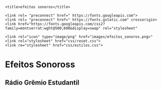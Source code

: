 <!DOCTYPE html>
<html lang="pt-BR">
<head>
    <meta charset="UTF-8">
    <meta name="viewport" content="width=device-width, initial-scale=1.0">
   
   
    <title>efeitos sonoros</title>

    <link rel= "preconnect" href=" https://fonts.googleapis.com">
    <link rel= "preconnect" href=" https://fonts.gstatic.com" crossorigin>
    <link href="https://fonts.googleapis.com/css2?family=montserrat:wght@500;600&display=swap" rel="stylesheet"

    <link rel="icon" type="image/png" href="images/efeitos_sonoros.png>"
    <link rel="stylesheet" href="css/reset.css">
    <link re="stylesheet" href="css/estilos.css">

<head>
<body>
    
   <h1>Efeitos Sonoross</h1>
   <h2>Rádio Grêmio Estudantil</h2>

   <section class="teclado">
      









</body>
</html>
